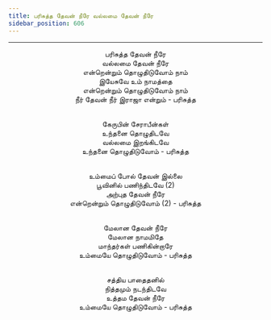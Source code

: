 ```yaml
---
title: பரிசுத்த தேவன் நீரே வல்லமை தேவன் நீரே
sidebar_position: 606
---
```


---
<center>
பரிசுத்த தேவன் நீரே<br/>
வல்லமை தேவன் நீரே<br/>
என்றென்றும் தொழுதிடுவோம் நாம்<br/>
இயேசுவே உம் நாமத்தை<br/>
என்றென்றும் தொழுதிடுவோம் நாம்<br/>
நீர் தேவன் நீர் இராஜா என்றும்    - பரிசுத்த<br/><br/>

கேருபின் சேராபீன்கள்<br/>
உந்தனை தொழுதிடவே<br/>
வல்லமை இறங்கிடவே<br/>
உந்தனை தொழுதிடுவோம்                - பரிசுத்த<br/><br/>

உம்மைப் போல் தேவன் இல்லை<br/>
பூவினில் பணிந்திடவே (2)<br/>
அற்புத தேவன் நீரே<br/>
என்றென்றும் தொழுதிடுவோம் (2)            - பரிசுத்த<br/><br/>

மேலான தேவன் நீரே<br/>
மேலான நாமமிதே<br/>
மாந்தர்கள் பணிகின்றாரே<br/>
உம்மையே தொழுதிடுவோம்                - பரிசுத்த<br/><br/>

சத்திய பாதைதனில்<br/>
நித்தமும் நடந்திடவே<br/>
உத்தம தேவன் நீரே<br/>
உம்மையே தொழுதிடுவோம்                - பரிசுத்த
</center>